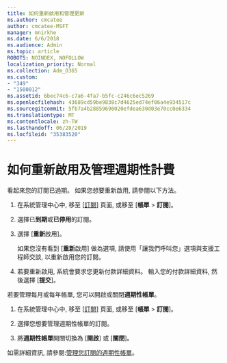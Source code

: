 ```yaml
---
title: 如何重新啟用和管理更新
ms.author: cmcatee
author: cmcatee-MSFT
manager: mnirkhe
ms.date: 6/6/2018
ms.audience: Admin
ms.topic: article
ROBOTS: NOINDEX, NOFOLLOW
localization_priority: Normal
ms.collection: Adm_O365
ms.custom:
- "349"
- "1500012"
ms.assetid: 6bec74c6-c7a6-4fa7-b5fc-c246c6ec5269
ms.openlocfilehash: 43689cd59be9838c7d4625ed74ef06a4e934517c
ms.sourcegitcommit: 5fb7a4b28859690020efdea630d03e70cc0e6334
ms.translationtype: MT
ms.contentlocale: zh-TW
ms.lasthandoff: 06/28/2019
ms.locfileid: "35383520"
---
```

# <a name="how-to-reactivate-and-manage-recurring-billing"></a>如何重新啟用及管理週期性計費

看起來您的訂閱已過期。 如果您想要重新啟用, 請參閱以下方法。
  
1. 在系統管理中心中, 移至 [[訂閱](https://go.microsoft.com/fwlink/p/?linkid=842054)] 頁面, 或移至 [**帳單** \> **訂閱**]。

2. 選擇已**到期**或**已停用**的訂閱。

3. 選擇 [**重新**啟用]。

    如果您沒有看到 [**重新**啟用] 做為選項, 請使用「讓我們呼叫您」選項與支援工程師交談, 以重新啟用您的訂閱。

4. 若要重新啟用, 系統會要求您更新付款詳細資料。 輸入您的付款詳細資料, 然後選擇 [**提交**]。

若要管理每月或每年帳單, 您可以開啟或關閉**週期性帳單**。
  
1. 在系統管理中心中, 移至 [[訂閱](https://go.microsoft.com/fwlink/p/?linkid=842054)] 頁面, 或移至 [**帳單** \> **訂閱**]。

2. 選擇您想要管理週期性帳單的訂閱。

3. 將**週期性帳單**開關切換為 [**開啟**] 或 [**關閉**]。

如需詳細資訊, 請參閱:[管理您訂閱的週期性帳單](https://support.office.com/article/8d83b530-f4ca-47f6-a666-e5791cbacc7e)。
  